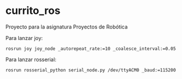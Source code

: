 # currito_ros
Proyecto para la asignatura Proyectos de Robótica


Para lanzar joy:

```
rosrun joy joy_node _autorepeat_rate:=10 _coalesce_interval:=0.05
```

Para lanzar rosserial:

```
rosrun rosserial_python serial_node.py /dev/ttyACM0 _baud:=115200
```
